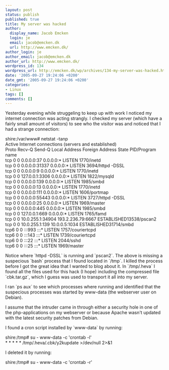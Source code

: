 ```yaml
---
layout: post
status: publish
published: true
title: My server was hacked
author:
  display_name: Jacob Emcken
  login: je
  email: jacob@emcken.dk
  url: http://www.emcken.dk/
author_login: je
author_email: jacob@emcken.dk
author_url: http://www.emcken.dk/
wordpress_id: 134
wordpress_url: http://emcken.dk/wp/archives/134-my-server-was-hacked.html
date: '2005-09-27 19:24:06 +0200'
date_gmt: '2005-09-27 19:24:06 +0200'
categories:
- Linux
tags: []
comments: []
---
```

<p>Yesterday evening while struggeling to keep up with work I noticed my internet connection was acting strangly. I checked my server (which have a fairly small amount of visitors) to see who the visitor was and noticed that I had a strange connection:</p>
<p>    shire:&#47;var&#47;www# netstat -tanp<br />
    Active Internet connections (servers and established)<br />
    Proto Recv-Q Send-Q Local Address           Foreign Address         State       PID&#47;Program name<br />
    tcp        0      0 0.0.0.0:37              0.0.0.0:*               LISTEN     1770&#47;inetd<br />
    tcp        0      0 0.0.0.0:31337           0.0.0.0:*               LISTEN     3694&#47;httpd -DSSL<br />
    tcp        0      0 0.0.0.0:9               0.0.0.0:*               LISTEN     1770&#47;inetd<br />
    tcp        0      0 127.0.0.1:3306          0.0.0.0:*               LISTEN     1822&#47;mysqld<br />
    tcp        0      0 0.0.0.0:139             0.0.0.0:*               LISTEN     1985&#47;smbd<br />
    tcp        0      0 0.0.0.0:13              0.0.0.0:*               LISTEN     1770&#47;inetd<br />
    tcp        0      0 0.0.0.0:111             0.0.0.0:*               LISTEN     1606&#47;portmap<br />
    tcp        0      0 0.0.0.0:55443           0.0.0.0:*               LISTEN     3727&#47;httpd -DSSL<br />
    tcp        0      0 0.0.0.0:25              0.0.0.0:*               LISTEN     1969&#47;master<br />
    tcp        0      0 0.0.0.0:445             0.0.0.0:*               LISTEN     1985&#47;smbd<br />
    tcp        0      0 127.0.0.1:669           0.0.0.0:*               LISTEN     1765&#47;famd<br />
    tcp        0      0 10.0.255.1:34904        193.2.236.79:6667       ESTABLISHED13538&#47;pscan2<br />
    tcp        0      0 10.0.255.1:139          10.0.0.5:1034           ESTABLISHED31714&#47;smbd<br />
    tcp6       0      0 :::993                  :::*                    LISTEN     1757&#47;couriertcpd<br />
    tcp6       0      0 :::143                  :::*                    LISTEN     1739&#47;couriertcpd<br />
    tcp6       0      0 :::22                   :::*                    LISTEN     2044&#47;sshd<br />
    tcp6       0      0 :::25                   :::*                    LISTEN     1969&#47;master</p>
<p>Notice where `httpd -DSSL` is running and `pscan2`. The above is missing a suspecious `bash` process that I found located in `&#47;tmp`. I killed the process before I got the great idea that I wanted to blog about it. In `&#47;tmp&#47;.heva` I found all the files used for this hack (I hope) including the compressed file `cbk.tar.gz`, which I guess was used to transport it all into my server.</p>
<p>I ran `ps aux` to see which processes where running and identified that the suspecious processes was started by www-data (the webserver user on Debian).</p>
<p>I assume that the intruder came in through either a security hole in one of the php-applications on my webserver or because Apache wasn't updated with the latest security patches from Debian.</p>
<p>I found a cron script installed by `www-data` by running:</p>
<p>    shire:&#47;tmp# su - www-data -c 'crontab -l'<br />
    * * * * * &#47;tmp&#47;.heva&#47;.cbk&#47;y2kupdate >&#47;dev&#47;null 2>&amp;1</p>
<p>I deleted it by running:</p>
<p>    shire:&#47;tmp# su - www-data -c 'crontab -r'</p>
